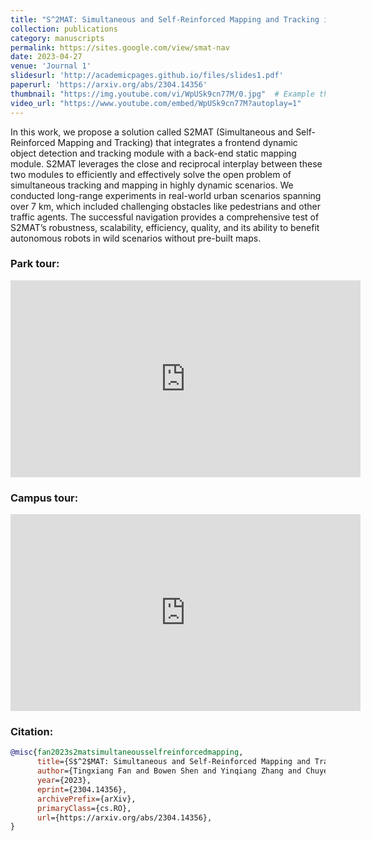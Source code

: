```yaml
---
title: "S^2MAT: Simultaneous and Self-Reinforced Mapping and Tracking in Dynamic Urban Scenarios"
collection: publications
category: manuscripts
permalink: https://sites.google.com/view/smat-nav
date: 2023-04-27
venue: 'Journal 1'
slidesurl: 'http://academicpages.github.io/files/slides1.pdf'
paperurl: 'https://arxiv.org/abs/2304.14356'
thumbnail: "https://img.youtube.com/vi/WpUSk9cn77M/0.jpg"  # Example thumbnail URL
video_url: "https://www.youtube.com/embed/WpUSk9cn77M?autoplay=1"
---
```


In this work, we propose a solution called S2MAT (Simultaneous and Self-Reinforced Mapping and Tracking) that integrates a frontend dynamic object detection and tracking module with a back-end static mapping module. S2MAT leverages the close and reciprocal interplay between these two modules to efficiently and effectively solve the open problem of simultaneous tracking and mapping in highly dynamic scenarios.
We conducted long-range experiments in real-world urban scenarios spanning over 7 km, which included challenging obstacles like pedestrians and other traffic agents. The successful navigation provides a comprehensive test of S2MAT’s robustness, scalability, efficiency, quality, and its ability to benefit autonomous robots in wild scenarios without pre-built maps.

### Park tour:

<iframe width="560" height="315" src="https://www.youtube.com/embed/WpUSk9cn77M?si=PJeghs3Rb69u44cY" title="YouTube video player" frameborder="0" allow="accelerometer; autoplay; clipboard-write; encrypted-media; gyroscope; picture-in-picture; web-share" referrerpolicy="strict-origin-when-cross-origin" allowfullscreen></iframe>

### Campus tour:

<iframe width="560" height="315" src="https://www.youtube.com/embed/6HgnLTjTrhI?si=ijK71BmxENhyOTtA" title="YouTube video player" frameborder="0" allow="accelerometer; autoplay; clipboard-write; encrypted-media; gyroscope; picture-in-picture; web-share" referrerpolicy="strict-origin-when-cross-origin" allowfullscreen></iframe>

### Citation:

```bibtex
@misc{fan2023s2matsimultaneousselfreinforcedmapping,
      title={S$^2$MAT: Simultaneous and Self-Reinforced Mapping and Tracking in Dynamic Urban Scenarios or Simultaneous Mapping and Tracking in Unbounded Urban Environments}, 
      author={Tingxiang Fan and Bowen Shen and Yinqiang Zhang and Chuye Zhang and Lei Yang and Hua Chen and Wei Zhang and Jia Pan},
      year={2023},
      eprint={2304.14356},
      archivePrefix={arXiv},
      primaryClass={cs.RO},
      url={https://arxiv.org/abs/2304.14356}, 
}
```